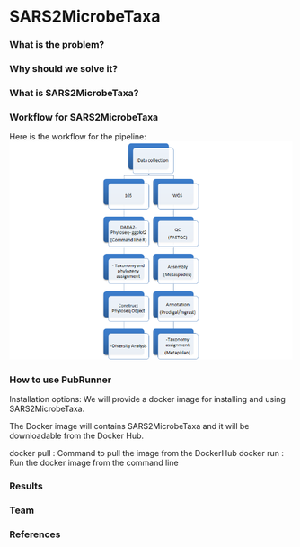 # SARS2MicrobeTaxa

### What is the problem?


### Why should we solve it?


### What is SARS2MicrobeTaxa?


### Workflow for SARS2MicrobeTaxa
Here is the workflow for the pipeline:
![Pipleline Workflow for Metagenomic Analysis of CoVID patients' microbiome](img/workflow.png)

### How to use PubRunner
Installation options:
We will provide a docker image for installing and using SARS2MicrobeTaxa.

The Docker image will contains SARS2MicrobeTaxa and it will be downloadable from the Docker Hub.

docker pull <!-- omicscodeathon/sars2microbetaxa -->: Command to pull the image from the DockerHub
docker run <!-- omicscodeathon/sars2microbetaxa -->: Run the docker image from the command line

### Results

### Team

### References
